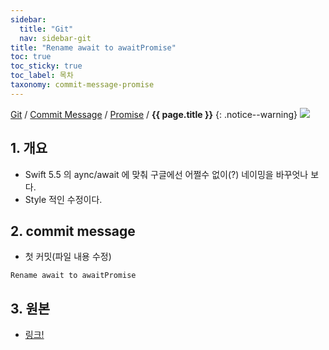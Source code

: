 ```yaml
---
sidebar:
  title: "Git"
  nav: sidebar-git
title: "Rename await to awaitPromise"
toc: true
toc_sticky: true
toc_label: 목차
taxonomy: commit-message-promise
---
```

[Git](/git/) / [Commit Message](/git/commit-message/) / [Promise](/git/commit-message/google-promises) / **{{ page.title }}**
{: .notice--warning}
![](https://media.vlpt.us/images/tataki26/post/6fbc6ea8-fc19-4a67-bda8-12952568d274/featured-3.png)

## 1. 개요
- Swift 5.5 의 aync/await 에 맞춰 구글에선 어쩔수 없이(?) 네이밍을 바꾸엇나 보다.
- Style 적인 수정이다.


## 2. commit message
- 첫 커밋(파일 내용 수정)
```
Rename await to awaitPromise
```


## 3. 원본
- [링크!](https://github.com/google/promises/commit/5d070816f183c8996626fe8ce066253feeb39723)
